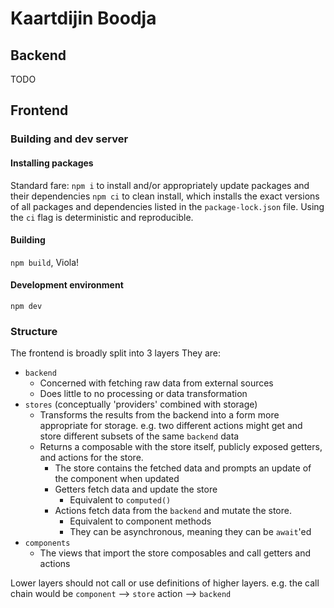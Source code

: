 # Kaartdijin Boodja

## Backend
TODO

## Frontend

### Building and dev server

  #### Installing packages
  Standard fare:
    `npm i` to install and/or appropriately update packages and their dependencies
    `npm ci` to clean install, which installs the exact versions of all packages and dependencies listed in the
    `package-lock.json` file. Using the `ci` flag is deterministic and reproducible.

  #### Building
  `npm build`, Viola!

  #### Development environment
  `npm dev`

### Structure

The frontend is broadly split into 3 layers 
They are:
- `backend`
  - Concerned with fetching raw data from external sources
  - Does little to no processing or data transformation
- `stores` (conceptually 'providers' combined with storage)
  - Transforms the results from the backend into a form more appropriate for storage.
    e.g. two different actions might get and store different subsets of the same `backend` data
  - Returns a composable with the store itself, publicly exposed getters, and actions for the store.
    - The store contains the fetched data and prompts an update of the component when updated
    - Getters fetch data and update the store
      - Equivalent to `computed()`
    - Actions fetch data from the `backend` and mutate the store.
      - Equivalent to component methods
      - They can be asynchronous, meaning they can be `await`'ed
- `components`
  - The views that import the store composables and call getters and actions

Lower layers should not call or use definitions of higher layers.
e.g. the call chain would be `component` --> `store` action --> `backend`
